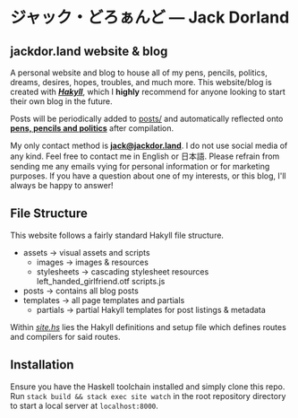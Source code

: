 # ジャック・どろぁんど — Jack Dorland

## jackdor.land website & blog

A personal website and blog to house all of my pens, pencils, politics, dreams, desires, hopes, troubles, and much more. This website/blog is created with [***Hakyll***](https://jaspervdj.be/hakyll/), which I **highly** recommend for anyone looking to start their own blog in the future.

Posts will be periodically added to [posts/](posts/) and automatically reflected onto [**pens, pencils and politics**](https://jackdor.land/blog) after compilation.

My only contact method is [**jack@jackdor.land**](mailto:jack@jackdor.land). I do not use social media of any kind. Feel free to contact me in English or 日本語. Please refrain from sending me any emails vying for personal information or for marketing purposes. If you have a question about one of my interests, or this blog, I'll always be happy to answer!

## File Structure

This website follows a fairly standard Hakyll file structure.

- assets → visual assets and scripts
  - images → images & resources
  - stylesheets → cascading stylesheet resources
    left_handed_girlfriend.otf
    scripts.js
- posts → contains all blog posts
- templates → all page templates and partials
  - partials → partial Hakyll templates for post listings & metadata

Within [*site.hs*](site.hs) lies the Hakyll definitions and setup file which defines routes and compilers for said routes.

## Installation

Ensure you have the Haskell toolchain installed and simply clone this repo. Run `stack build && stack exec site watch` in the root repository directory to start a local server at `localhost:8000`.
